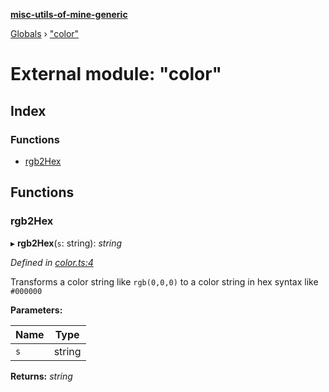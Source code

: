 **[misc-utils-of-mine-generic](../README.md)**

[Globals](../globals.md) › ["color"](_color_.md)

# External module: "color"

## Index

### Functions

* [rgb2Hex](_color_.md#rgb2hex)

## Functions

###  rgb2Hex

▸ **rgb2Hex**(`s`: string): *string*

*Defined in [color.ts:4](https://github.com/cancerberoSgx/misc-utils-of-mine/blob/04abc74/misc-utils-of-mine-generic/src/color.ts#L4)*

Transforms a color string like `rgb(0,0,0)` to a color string in hex syntax like `#000000`

**Parameters:**

Name | Type |
------ | ------ |
`s` | string |

**Returns:** *string*